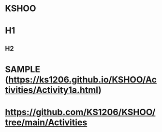 # KSHOO
# H1
## H2 
# SAMPLE (https://ks1206.github.io/KSHOO/Activities/Activity1a.html)
# https://github.com/KS1206/KSHOO/tree/main/Activities
